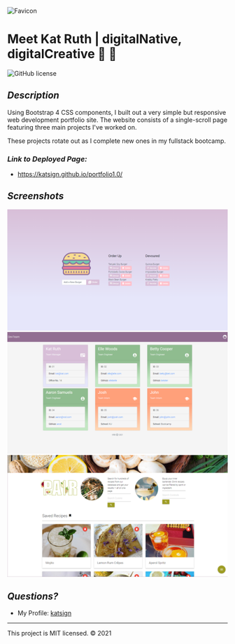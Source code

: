 ![Favicon](./favicon.ico)
# Meet Kat Ruth | digitalNative, digitalCreative :cherry_blossom: :star2:
![GitHub license](https://img.shields.io/badge/License-MIT-orange)

## *Description*
Using Bootstrap 4 CSS components, I built out a very simple but responsive web development portfolio site. The website consists of a single-scroll page featuring three main projects I've worked on.

These projects rotate out as I complete new ones in my fullstack bootcamp.

### *Link to Deployed Page:*
* https://katsign.github.io/portfolio1.0/

## *Screenshots*
![Site Demo](./assets/images/ss_brgr.png)
![Site Demo](./assets/images/ss_dev.png)
![Site Demo](./assets/images/ss_pair.png)

## *Questions?*
- My Profile: [katsign](https://github.com/katsign)

---
This project is MIT licensed. &copy; 2021
